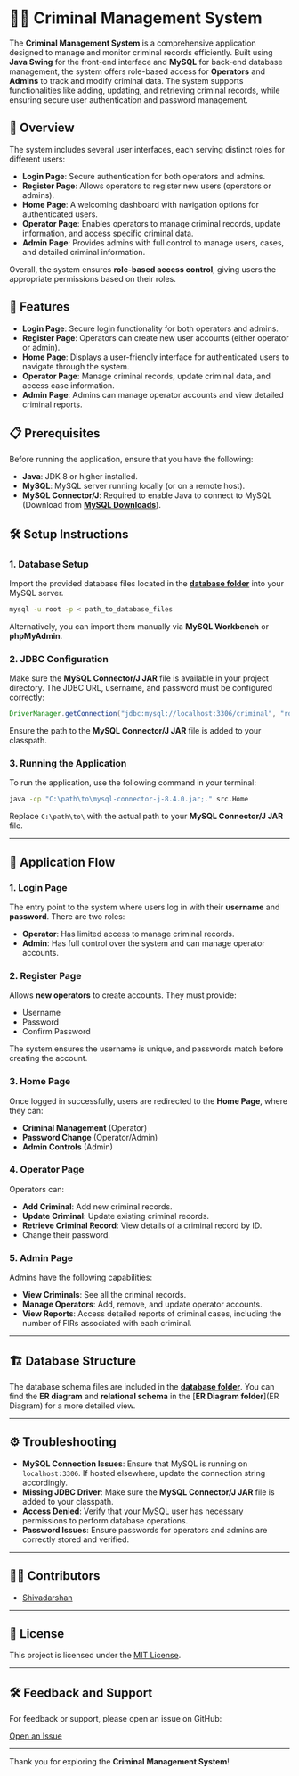 # 🕵️‍♂️ **Criminal Management System**

The **Criminal Management System** is a comprehensive application designed to manage and monitor criminal records efficiently. Built using **Java Swing** for the front-end interface and **MySQL** for back-end database management, the system offers role-based access for **Operators** and **Admins** to track and modify criminal data. The system supports functionalities like adding, updating, and retrieving criminal records, while ensuring secure user authentication and password management.

## 📜 **Overview**

The system includes several user interfaces, each serving distinct roles for different users:

- **Login Page**: Secure authentication for both operators and admins.
- **Register Page**: Allows operators to register new users (operators or admins).
- **Home Page**: A welcoming dashboard with navigation options for authenticated users.
- **Operator Page**: Enables operators to manage criminal records, update information, and access specific criminal data.
- **Admin Page**: Provides admins with full control to manage users, cases, and detailed criminal information.

Overall, the system ensures **role-based access control**, giving users the appropriate permissions based on their roles.

## 🚀 **Features**

- **Login Page**: Secure login functionality for both operators and admins.
- **Register Page**: Operators can create new user accounts (either operator or admin).
- **Home Page**: Displays a user-friendly interface for authenticated users to navigate through the system.
- **Operator Page**: Manage criminal records, update criminal data, and access case information.
- **Admin Page**: Admins can manage operator accounts and view detailed criminal reports.

## 📋 **Prerequisites**

Before running the application, ensure that you have the following:

- **Java**: JDK 8 or higher installed.
- **MySQL**: MySQL server running locally (or on a remote host).
- **MySQL Connector/J**: Required to enable Java to connect to MySQL (Download from [**MySQL Downloads**](https://dev.mysql.com/downloads/connector/j/)).

## 🛠 **Setup Instructions**

### 1. **Database Setup**

Import the provided database files located in the [**database folder**](Database) into your MySQL server.

```bash
mysql -u root -p < path_to_database_files
```

Alternatively, you can import them manually via **MySQL Workbench** or **phpMyAdmin**.

### 2. **JDBC Configuration**

Make sure the **MySQL Connector/J JAR** file is available in your project directory. The JDBC URL, username, and password must be configured correctly:

```java
DriverManager.getConnection("jdbc:mysql://localhost:3306/criminal", "root", "your_password")
```

Ensure the path to the **MySQL Connector/J JAR** file is added to your classpath.

### 3. **Running the Application**

To run the application, use the following command in your terminal:

```bash
java -cp "C:\path\to\mysql-connector-j-8.4.0.jar;." src.Home
```

Replace `C:\path\to\` with the actual path to your **MySQL Connector/J JAR** file.

---

## 🔄 **Application Flow**

### 1. **Login Page**

The entry point to the system where users log in with their **username** and **password**. There are two roles:

- **Operator**: Has limited access to manage criminal records.
- **Admin**: Has full control over the system and can manage operator accounts.

### 2. **Register Page**

Allows **new operators** to create accounts. They must provide:

- Username
- Password
- Confirm Password

The system ensures the username is unique, and passwords match before creating the account.

### 3. **Home Page**

Once logged in successfully, users are redirected to the **Home Page**, where they can:

- **Criminal Management** (Operator)
- **Password Change** (Operator/Admin)
- **Admin Controls** (Admin)

### 4. **Operator Page**

Operators can:

- **Add Criminal**: Add new criminal records.
- **Update Criminal**: Update existing criminal records.
- **Retrieve Criminal Record**: View details of a criminal record by ID.
- Change their password.

### 5. **Admin Page**

Admins have the following capabilities:

- **View Criminals**: See all the criminal records.
- **Manage Operators**: Add, remove, and update operator accounts.
- **View Reports**: Access detailed reports of criminal cases, including the number of FIRs associated with each criminal.

---

## 🏗 **Database Structure**

The database schema files are included in the [**database folder**](Database). You can find the **ER diagram** and **relational schema** in the [**ER Diagram folder**](ER Diagram) for a more detailed view.

---

## ⚙ **Troubleshooting**

- **MySQL Connection Issues**: Ensure that MySQL is running on `localhost:3306`. If hosted elsewhere, update the connection string accordingly.
- **Missing JDBC Driver**: Make sure the **MySQL Connector/J JAR** file is added to your classpath.
- **Access Denied**: Verify that your MySQL user has necessary permissions to perform database operations.
- **Password Issues**: Ensure passwords for operators and admins are correctly stored and verified.

---

## 👨‍💻 **Contributors**

- [Shivadarshan](https://github.com/shivadarshan-devadiga)

---

## 📜 **License**

This project is licensed under the [MIT License](LICENSE).

---

## 🛠 **Feedback and Support**

For feedback or support, please open an issue on GitHub:

[Open an Issue](https://github.com/shivadarshan-devadiga/Criminal-Database-Management-System/issues)

---

Thank you for exploring the **Criminal Management System**!